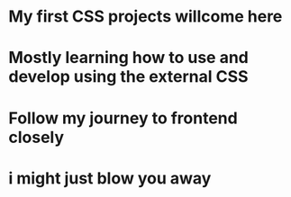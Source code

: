 # My first CSS projects willcome here
# Mostly learning how to use and develop using the external CSS
# Follow my journey to frontend closely
# i might just blow you away 
